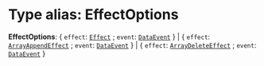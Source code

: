 # Type alias: EffectOptions

**EffectOptions**: { `effect`: [`Effect`](/auto-docs/node/types/Effect.md) ; `event`: [`DataEvent`](/auto-docs/node/enums/DataEvent.md)  } | { `effect`: [`ArrayAppendEffect`](/auto-docs/node/types/ArrayAppendEffect.md) ; `event`: [`DataEvent`](/auto-docs/node/enums/DataEvent.md)  } | { `effect`: [`ArrayDeleteEffect`](/auto-docs/node/types/ArrayDeleteEffect.md) ; `event`: [`DataEvent`](/auto-docs/node/enums/DataEvent.md)  }
